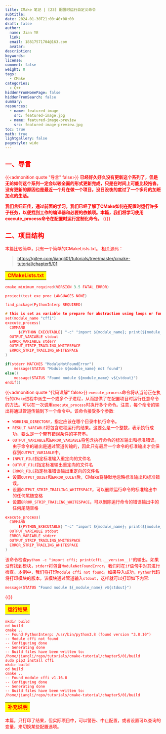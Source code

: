 ```yaml
---
title: CMake 笔记 | [23] 配置时运行自定义命令
subtitle:
date: 2024-01-30T21:00:40+08:00
draft: false
author:
  name: Jian YE
  link:
  email: 18817571704@163.com
  avatar:
description:
keywords:
license:
comment: false
weight: 0
tags:
  - CMake
categories:
  - C++
hiddenFromHomePage: false
hiddenFromSearch: false
summary:
resources:
  - name: featured-image
    src: featured-image.jpg
  - name: featured-image-preview
    src: featured-image-preview.jpg
toc: true
math: true
lightgallery: false
pagestyle: wide
---
```


## 一、导言

{{<admonition quote "导言" false>}}
**已经好久好久没有更新这个系列了，但是无论如何这个系列一定会以较全面的形式更新完成，只是在时间上可能比较拖沓。没有更新的原因也是最近一个月在做一个项目，没日没夜的度过了一个多月的加班加点的生活。**

**我们言归正传，通过前面的学习，我们已经了解了CMake如何在配置时运行许多子任务，以便找到工作的编译器和必要的依赖项。本篇，我们将学习使用execute_process命令在配置时运行定制化命令。**
{{</admonition>}}


## 二、项目结构

本篇比较简单，只有一个简单的CMakeLists.txt。
相关源码：

> https://gitee.com/jiangli01/tutorials/tree/master/cmake-tutorial/chapter5/01



<table><body text=red><tr><td style="text-align:left;font-weight:bold" bgcolor=yellow><font size="3" color="red">CMakeLists.txt</font></td></tr></body></table>


```c++
cmake_minimum_required(VERSION 3.5 FATAL_ERROR)

project(test_exe_proc LANGUAGES NONE)

find_package(PythonInterp REQUIRED)

# this is set as variable to prepare for abstraction using loops or functions
set(module_name "cffi")
execute_process(
  COMMAND
      ${PYTHON_EXECUTABLE} "-c" "import ${module_name}; print(${module_name}.__version__)"
  OUTPUT_VARIABLE stdout
  ERROR_VARIABLE stderr
  OUTPUT_STRIP_TRAILING_WHITESPACE
  ERROR_STRIP_TRAILING_WHITESPACE
)

if(stderr MATCHES "ModuleNotFoundError")
    message(STATUS "Module ${module_name} not found")
else()
    message(STATUS "Found module ${module_name} v${stdout}")
endif()
```


{{<admonition quote "代码详解" false>}}
`execute_process`命令将从当前正在执行的`CMake`进程中派生一个或多个子进程，从而提供了在配置项目时运行任意命令的方法。可以在一次调用`execute_process`时执行多个命令。注意，每个命令的输出将通过管道传输到下一个命令中。该命令接受多个参数:

- `WORKING_DIRECTORY`，指定应该在哪个目录中执行命令。
- `RESULT_VARIABLE`将包含进程运行的结果。这要么是一个整数，表示执行成功，要么是一个带有错误条件的字符串。
- `OUTPUT_VARIABLE`和`ERROR_VARIABLE`将包含执行命令的标准输出和标准错误。由于命令的输出是通过管道传输的，因此只有最后一个命令的标准输出才会保存到`OUTPUT_VARIABLE`中。
- `INPUT_FILE`指定标准输入重定向的文件名
- `OUTPUT_FILE`指定标准输出重定向的文件名
- `ERROR_FILE`指定标准错误输出重定向的文件名
- 设置`OUTPUT_QUIET`和`ERROR_QUIET`后，CMake将静默地忽略标准输出和标准错误。
- 设置`OUTPUT_STRIP_TRAILING_WHITESPACE`，可以删除运行命令的标准输出中的任何尾随空格
- 设置`ERROR_STRIP_TRAILING_WHITESPACE`，可以删除运行命令的错误输出中的任何尾随空格

```c++
execute_process(
  COMMAND
      ${PYTHON_EXECUTABLE} "-c" "import ${module_name}; print(${module_name}.__version__)"
  OUTPUT_VARIABLE stdout
  ERROR_VARIABLE stderr
  OUTPUT_STRIP_TRAILING_WHITESPACE
  ERROR_STRIP_TRAILING_WHITESPACE
)
```

该命令检查`python -c "import cffi; print(cffi.__version__)"`的输出。如果没有找到模块，`stderr`将包含`ModuleNotFoundError`，我们将在`if`语句中对其进行检查。本例中，我们将打印`Module cffi not found`。如果导入成功，`Python`代码将打印模块的版本，该模块通过管道输入`stdout`，这样就可以打印如下内容:

```c++
message(STATUS "Found module ${_module_name} v${stdout}")
```
{{</admonition>}}



<table><body text=red><tr><td style="text-align:left;font-weight:bold" bgcolor=yellow><font size="3" color="red">运行结果</font></td></tr></body></table>


```shell
mkdir build
cd build
cmake ..
-- Found PythonInterp: /usr/bin/python3.8 (found version "3.8.10")
-- Module cffi not found
-- Configuring done
-- Generating done
-- Build files have been written to: /home/jiangli/repo/tutorials/cmake-tutorial/chapter5/01/build
sudo pip3 install cffi
mkdir build
cd build
cmake ..
-- Found module cffi v1.16.0
-- Configuring done
-- Generating done
-- Build files have been written to: /home/jiangli/repo/tutorials/cmake-tutorial/chapter5/01/build
```

<table><body text=red><tr><td style="text-align:left;font-weight:bold" bgcolor=yellow><font size="3" color="red">补充说明</font></td></tr></body></table>


本篇，只打印了结果，但实际项目中，可以警告、中止配置，或者设置可以查询的变量，来切换某些配置选项。

